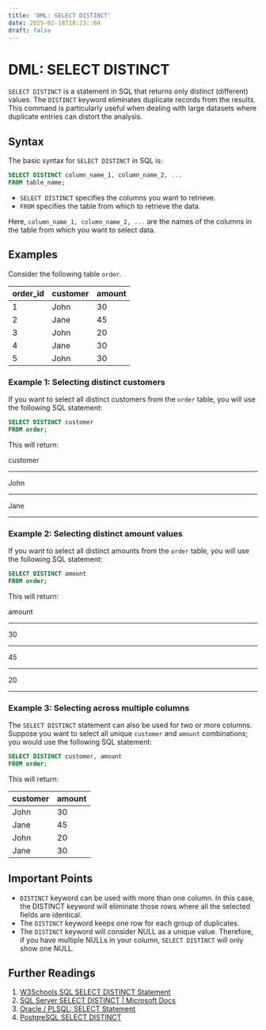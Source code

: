 ```yaml
---
title: 'DML: SELECT DISTINCT'
date: 2025-02-18T18:23::04
draft: false
---
```


# DML: SELECT DISTINCT

`SELECT DISTINCT` is a statement in SQL that returns only distinct (different) values. The `DISTINCT` keyword eliminates duplicate records from the results. This command is particularly useful when dealing with large datasets where duplicate entries can distort the analysis.

## Syntax

The basic syntax for `SELECT DISTINCT` in SQL is:

```sql
SELECT DISTINCT column_name_1, column_name_2, ...
FROM table_name;
```

- `SELECT DISTINCT` specifies the columns you want to retrieve.
- `FROM` specifies the table from which to retrieve the data.

Here, `column_name_1, column_name_2, ...` are the names of the columns in the table from which you want to select data.

## Examples

Consider the following table `order`.

| order_id | customer | amount |
| -------- | -------- | ------ |
| 1        | John     | 30     |
| 2        | Jane     | 45     |
| 3        | John     | 20     |
| 4        | Jane     | 30     |
| 5        | John     | 30     |

### Example 1: Selecting distinct customers

If you want to select all distinct customers from the `order` table, you will use the following SQL statement:

```sql
SELECT DISTINCT customer
FROM order;
```

This will return:

customer

---

John

---

Jane

---

### Example 2: Selecting distinct amount values

If you want to select all distinct amounts from the `order` table, you will use the following SQL statement:

```sql
SELECT DISTINCT amount
FROM order;
```

This will return:

amount

---

30

---

45

---

20

---

### Example 3: Selecting across multiple columns

The `SELECT DISTINCT` statement can also be used for two or more columns. Suppose you want to select all unique `customer` and `amount` combinations; you would use the following SQL statement:

```sql
SELECT DISTINCT customer, amount
FROM order;
```

This will return:

| customer | amount |
| -------- | ------ |
| John     | 30     |
| Jane     | 45     |
| John     | 20     |
| Jane     | 30     |

## Important Points

- `DISTINCT` keyword can be used with more than one column. In this case, the DISTINCT keyword will eliminate those rows where all the selected fields are identical.
- The `DISTINCT` keyword keeps one row for each group of duplicates.
- The `DISTINCT` keyword will consider NULL as a unique value. Therefore, if you have multiple NULLs in your column, `SELECT DISTINCT` will only show one NULL.

## Further Readings

1. [W3Schools SQL SELECT DISTINCT Statement](https://www.w3schools.com/sql/sql_distinct.asp)
2. [SQL Server SELECT DISTINCT | Microsoft Docs](https://docs.microsoft.com/en-us/sql/t-sql/queries/select-transact-sql?view=sql-server-ver15)
3. [Oracle / PLSQL: SELECT Statement](https://www.techonthenet.com/oracle/select.php)
4. [PostgreSQL SELECT DISTINCT](https://www.postgresqltutorial.com/postgresql-select-distinct/)
